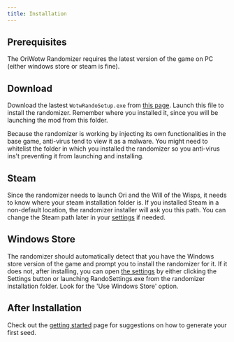 ```yaml
---
title: Installation
---
```


## Prerequisites

The OriWotw Randomizer requires the latest version of the game on PC (either windows store or steam is
fine).


## Download

Download the lastest `WotwRandoSetup.exe` from [this page](https://github.com/ori-rando/build/releases). Launch this file to
install the randomizer. Remember where you installed it, since you will be launching the mod from this folder.


Because the randomizer is working by injecting its own functionalities in the base game, anti-virus tend to view it as a malware.
You might need to whitelist the folder in which you installed the randomizer so you anti-virus ins't preventing it from launching and installing.

## Steam

Since the randomizer needs to launch Ori and the Will of the Wisps, it needs to know where your steam installation
folder is. If you installed Steam in a non-default location, the randomizer installer will ask you this path. You can
change the Steam path later in your [settings](/features/settings) if needed.


## Windows Store

The randomizer should automatically detect that you have the Windows store version of the game and prompt
you to install the randomizer for it. If it does not, after installing, you can open [the settings](/features/settings) by
either clicking the Settings button or launching RandoSettings.exe from the randomizer installation folder. Look for
the 'Use Windows Store' option.


## After Installation

Check out the [getting started](/how-to-start) page for suggestions on how to generate your first
seed.
